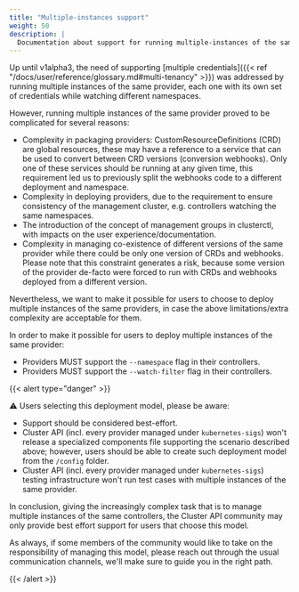 ```yaml
---
title: "Multiple-instances support"
weight: 50
description: |
  Documentation about support for running multiple-instances of the same provider.
---
```


Up until v1alpha3, the need of supporting [multiple credentials]({{< ref "/docs/user/reference/glossary.md#multi-tenancy" >}}) was addressed by running multiple
instances of the same provider, each one with its own set of credentials while watching different namespaces.

However, running multiple instances of the same provider proved to be complicated for several reasons:

- Complexity in packaging providers: CustomResourceDefinitions (CRD) are global resources, these may have a reference
  to a service that can be used to convert between CRD versions (conversion webhooks). Only one of these services should
  be running at any given time, this requirement led us to previously split the webhooks code to a different deployment
  and namespace.
- Complexity in deploying providers, due to the requirement to ensure consistency of the management cluster, e.g.
  controllers watching the same namespaces.
- The introduction of the concept of management groups in clusterctl, with impacts on the user experience/documentation.
- Complexity in managing co-existence of different versions of the same provider while there could be only
  one version of CRDs and webhooks. Please note that this constraint generates a risk, because some version of the provider
  de-facto were forced to run with CRDs and webhooks deployed from a different version.

Nevertheless, we want to make it possible for users to choose to deploy multiple instances of the same providers,
in case the above limitations/extra complexity are acceptable for them.

In order to make it possible for users to deploy multiple instances of the same provider:

- Providers MUST support the `--namespace` flag in their controllers.
- Providers MUST support the `--watch-filter` flag in their controllers.

{{< alert type="danger" >}}

⚠️ Users selecting this deployment model, please be aware:

- Support should be considered best-effort.
- Cluster API (incl. every provider managed under `kubernetes-sigs`) won't release a specialized components file
  supporting the scenario described above; however, users should be able to create such deployment model from
  the `/config` folder.
- Cluster API (incl. every provider managed under `kubernetes-sigs`) testing infrastructure won't run test cases
  with multiple instances of the same provider.

In conclusion, giving the increasingly complex task that is to manage multiple instances of the same controllers,
the Cluster API community may only provide best effort support for users that choose this model.

As always, if some members of the community would like to take on the responsibility of managing this model,
please reach out through the usual communication channels, we'll make sure to guide you in the right path.

{{< /alert >}}
